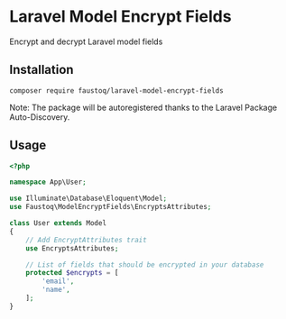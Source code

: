 # Laravel Model Encrypt Fields

Encrypt and decrypt Laravel model fields

## Installation

```
composer require faustoq/laravel-model-encrypt-fields
```

Note: The package will be autoregistered thanks to the Laravel Package Auto-Discovery.

## Usage

```php
<?php

namespace App\User;

use Illuminate\Database\Eloquent\Model;
use Faustoq\ModelEncryptFields\EncryptsAttributes;

class User extends Model
{
    // Add EncryptAttributes trait
    use EncryptsAttributes;

    // List of fields that should be encrypted in your database
    protected $encrypts = [
        'email',
        'name',
    ];
}

```
